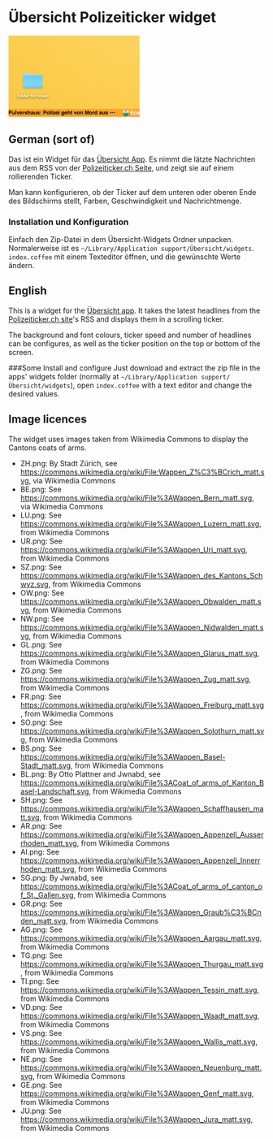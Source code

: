 # Übersicht Polizeiticker widget

![Screenshot](/screenshot.png?raw=true "Screenshot")

## German (sort of)

Das ist ein Widget für das [Übersicht App](http://tracesof.net/uebersicht/). 
Es nimmt die lätzte Nachrichten aus dem RSS von der [Polizeiticker.ch Seite](http://www.polizeiticker.ch/index.html),
und zeigt sie auf einem rollierenden Ticker.

Man kann konfigurieren, ob der Ticker auf dem unteren oder oberen Ende des Bildschirms stellt,
Farben, Geschwindigkeit und Nachrichtmenge.

### Installation und Konfiguration
Einfach den Zip-Datei in dem Übersicht-Widgets Ordner unpacken. Normalerweise ist es `~/Library/Application support/Übersicht/widgets`.
`index.coffee` mit einem Texteditor öffnen, und die gewünschte Werte ändern.

## English

This is a widget for the [Übersicht app](http://tracesof.net/uebersicht/).
It takes the latest headlines from the [Polizeiticker.ch site](http://www.polizeiticker.ch/index.html)'s RSS
and displays them in a scrolling ticker.

The background and font colours, ticker speed and number of headlines can be configures,
as well as the ticker position on the top or bottom of the screen.

###Some  Install and configure
Just download and extract the zip file in the apps' widgets folder (normally at `~/Library/Application support/Übersicht/widgets`),
open `index.coffee` with a text editor and change the desired values.

## Image licences
The widget uses images taken from Wikimedia Commons to display the Cantons coats of arms.

* ZH.png: By Stadt Zürich, see https://commons.wikimedia.org/wiki/File:Wappen_Z%C3%BCrich_matt.svg, via Wikimedia Commons
* BE.png: See https://commons.wikimedia.org/wiki/File%3AWappen_Bern_matt.svg, via Wikimedia Commons
* LU.png: See https://commons.wikimedia.org/wiki/File%3AWappen_Luzern_matt.svg, from Wikimedia Commons
* UR.png: See https://commons.wikimedia.org/wiki/File%3AWappen_Uri_matt.svg, from Wikimedia Commons
* SZ.png: See https://commons.wikimedia.org/wiki/File%3AWappen_des_Kantons_Schwyz.svg, from Wikimedia Commons
* OW.png: See https://commons.wikimedia.org/wiki/File%3AWappen_Obwalden_matt.svg, from Wikimedia Commons
* NW.png: See https://commons.wikimedia.org/wiki/File%3AWappen_Nidwalden_matt.svg, from Wikimedia Commons
* GL.png: See https://commons.wikimedia.org/wiki/File%3AWappen_Glarus_matt.svg, from Wikimedia Commons
* ZG.png: See https://commons.wikimedia.org/wiki/File%3AWappen_Zug_matt.svg, from Wikimedia Commons
* FR.png: See https://commons.wikimedia.org/wiki/File%3AWappen_Freiburg_matt.svg, from Wikimedia Commons
* SO.png: See https://commons.wikimedia.org/wiki/File%3AWappen_Solothurn_matt.svg, from Wikimedia Commons
* BS.png: See https://commons.wikimedia.org/wiki/File%3AWappen_Basel-Stadt_matt.svg, from Wikimedia Commons
* BL.png: By Otto Plattner and Jwnabd, see https://commons.wikimedia.org/wiki/File%3ACoat_of_arms_of_Kanton_Basel-Landschaft.svg, from Wikimedia Commons
* SH.png: See https://commons.wikimedia.org/wiki/File%3AWappen_Schaffhausen_matt.svg, from Wikimedia Commons
* AR.png: See https://commons.wikimedia.org/wiki/File%3AWappen_Appenzell_Ausserrhoden_matt.svg, from Wikimedia Commons
* AI.png: See https://commons.wikimedia.org/wiki/File%3AWappen_Appenzell_Innerrhoden_matt.svg, from Wikimedia Commons
* SG.png: By Jwnabd, see https://commons.wikimedia.org/wiki/File%3ACoat_of_arms_of_canton_of_St._Gallen.svg, from Wikimedia Commons
* GR.png: See https://commons.wikimedia.org/wiki/File%3AWappen_Graub%C3%BCnden_matt.svg, from Wikimedia Commons
* AG.png: See https://commons.wikimedia.org/wiki/File%3AWappen_Aargau_matt.svg, from Wikimedia Commons
* TG.png: See https://commons.wikimedia.org/wiki/File%3AWappen_Thurgau_matt.svg, from Wikimedia Commons
* TI.png: See https://commons.wikimedia.org/wiki/File%3AWappen_Tessin_matt.svg, from Wikimedia Commons
* VD.png: See https://commons.wikimedia.org/wiki/File%3AWappen_Waadt_matt.svg, from Wikimedia Commons
* VS.png: See https://commons.wikimedia.org/wiki/File%3AWappen_Wallis_matt.svg, from Wikimedia Commons
* NE.png: See https://commons.wikimedia.org/wiki/File%3AWappen_Neuenburg_matt.svg, from Wikimedia Commons
* GE.png: See https://commons.wikimedia.org/wiki/File%3AWappen_Genf_matt.svg, from Wikimedia Commons
* JU.png: See https://commons.wikimedia.org/wiki/File%3AWappen_Jura_matt.svg, from Wikimedia Commons